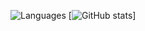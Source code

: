 ![Languages](https://github-readme-stats-blush-psi.vercel.app/api/top-langs/?username=Trajko00&layout=compact&count_private=true)
[![GitHub stats](https://github-readme-stats-blush-psi.vercel.app/api?username=Trajko00&count_private=true&show_icons=true&theme=tokyonight)]
